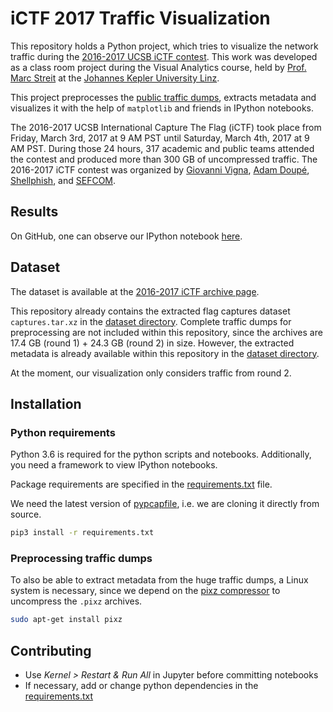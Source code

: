 # iCTF 2017 Traffic Visualization

This repository holds a Python project, which tries to visualize the network traffic during the [2016-2017 UCSB iCTF contest](https://ictf.cs.ucsb.edu/archive/2016-2017/website/).
This work was developed as a class room project during the Visual Analytics course, held by [Prof. Marc Streit](https://github.com/mstreit) at the [Johannes Kepler University Linz](http://www.jku.at).

This project preprocesses the [public traffic dumps](https://ictf.cs.ucsb.edu/pages/the-2016-2017-ictf.html), extracts metadata and visualizes it with the help of `matplotlib` and friends in IPython notebooks.

The 2016-2017 UCSB International Capture The Flag (iCTF) took place from Friday, March 3rd, 2017 at 9 AM PST until Saturday, March 4th, 2017 at 9 AM PST.
During those 24 hours, 317 academic and public teams attended the contest and produced more than 300 GB of uncompressed traffic.
The 2016-2017 iCTF contest was organized by [Giovanni Vigna](http://www.cs.ucsb.edu/~vigna/), [Adam Doupé](http://adamdoupe.com/), [Shellphish](http://www.shellphish.net/), and [SEFCOM](http://sefcom.asu.edu/). 

## Results

On GitHub, one can observe our IPython notebook [here](src/ictf2017-traffic-visualization.ipynb).

## Dataset

The dataset is available at the [2016-2017 iCTF archive page](https://ictf.cs.ucsb.edu/pages/the-2016-2017-ictf.html).

This repository already contains the extracted flag captures dataset `captures.tar.xz` in the [dataset directory](dataset/captures).
Complete traffic dumps for preprocessing are not included within this repository, since the archives are 17.4 GB (round 1) + 24.3 GB (round 2) in size. However, the extracted metadata is already available within this repository in the [dataset directory](dataset/traffic).

At the moment, our visualization only considers traffic from round 2.

## Installation

### Python requirements

Python 3.6 is required for the python scripts and notebooks.
Additionally, you need a framework to view IPython notebooks.

Package requirements are specified in the [requirements.txt](requirements.txt) file.

We need the latest version of [pypcapfile](https://github.com/kisom/pypcapfile), i.e. we are cloning it directly from source.

```sh
pip3 install -r requirements.txt
```

### Preprocessing traffic dumps

To also be able to extract metadata from the huge traffic dumps, a Linux system is necessary, since we depend on the [pixz compressor](https://github.com/vasi/pixz) to uncompress the `.pixz` archives.

```sh
sudo apt-get install pixz
```

## Contributing

- Use _Kernel > Restart & Run All_ in Jupyter before committing notebooks
- If necessary, add or change python dependencies in the [requirements.txt](requirements.txt)